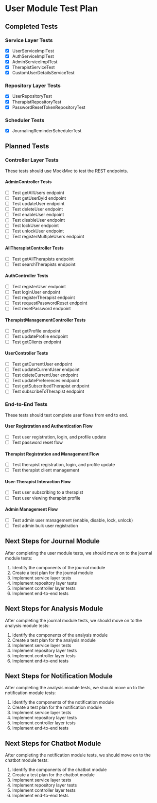 # User Module Test Plan

## Completed Tests

### Service Layer Tests
- [x] UserServiceImplTest
- [x] AuthServiceImplTest
- [x] AdminServiceImplTest
- [x] TherapistServiceTest
- [x] CustomUserDetailsServiceTest

### Repository Layer Tests
- [x] UserRepositoryTest
- [x] TherapistRepositoryTest
- [x] PasswordResetTokenRepositoryTest

### Scheduler Tests
- [x] JournalingReminderSchedulerTest

## Planned Tests

### Controller Layer Tests
These tests should use MockMvc to test the REST endpoints.

#### AdminController Tests
- [ ] Test getAllUsers endpoint
- [ ] Test getUserById endpoint
- [ ] Test updateUser endpoint
- [ ] Test deleteUser endpoint
- [ ] Test enableUser endpoint
- [ ] Test disableUser endpoint
- [ ] Test lockUser endpoint
- [ ] Test unlockUser endpoint
- [ ] Test registerMultipleUsers endpoint

#### AllTherapistController Tests
- [ ] Test getAllTherapists endpoint
- [ ] Test searchTherapists endpoint

#### AuthController Tests
- [ ] Test registerUser endpoint
- [ ] Test loginUser endpoint
- [ ] Test registerTherapist endpoint
- [ ] Test requestPasswordReset endpoint
- [ ] Test resetPassword endpoint

#### TherapistManagementController Tests
- [ ] Test getProfile endpoint
- [ ] Test updateProfile endpoint
- [ ] Test getClients endpoint

#### UserController Tests
- [ ] Test getCurrentUser endpoint
- [ ] Test updateCurrentUser endpoint
- [ ] Test deleteCurrentUser endpoint
- [ ] Test updatePreferences endpoint
- [ ] Test getSubscribedTherapist endpoint
- [ ] Test subscribeToTherapist endpoint

### End-to-End Tests
These tests should test complete user flows from end to end.

#### User Registration and Authentication Flow
- [ ] Test user registration, login, and profile update
- [ ] Test password reset flow

#### Therapist Registration and Management Flow
- [ ] Test therapist registration, login, and profile update
- [ ] Test therapist client management

#### User-Therapist Interaction Flow
- [ ] Test user subscribing to a therapist
- [ ] Test user viewing therapist profile

#### Admin Management Flow
- [ ] Test admin user management (enable, disable, lock, unlock)
- [ ] Test admin bulk user registration

## Next Steps for Journal Module

After completing the user module tests, we should move on to the journal module tests:

1. Identify the components of the journal module
2. Create a test plan for the journal module
3. Implement service layer tests
4. Implement repository layer tests
5. Implement controller layer tests
6. Implement end-to-end tests

## Next Steps for Analysis Module

After completing the journal module tests, we should move on to the analysis module tests:

1. Identify the components of the analysis module
2. Create a test plan for the analysis module
3. Implement service layer tests
4. Implement repository layer tests
5. Implement controller layer tests
6. Implement end-to-end tests

## Next Steps for Notification Module

After completing the analysis module tests, we should move on to the notification module tests:

1. Identify the components of the notification module
2. Create a test plan for the notification module
3. Implement service layer tests
4. Implement repository layer tests
5. Implement controller layer tests
6. Implement end-to-end tests

## Next Steps for Chatbot Module

After completing the notification module tests, we should move on to the chatbot module tests:

1. Identify the components of the chatbot module
2. Create a test plan for the chatbot module
3. Implement service layer tests
4. Implement repository layer tests
5. Implement controller layer tests
6. Implement end-to-end tests
